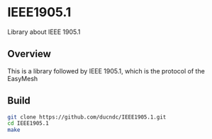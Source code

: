 # IEEE1905.1
Library about IEEE 1905.1

## Overview
This is a library followed by IEEE 1905.1, which is the protocol of the EasyMesh

## Build 
```sh
git clone https://github.com/ducndc/IEEE1905.1.git
cd IEEE1905.1
make
```
